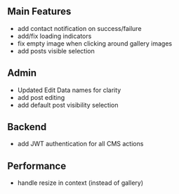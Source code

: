 ## Main Features
- add contact notification on success/failure
- add/fix loading indicators
- fix empty image when clicking around gallery images
- add posts visible selection

## Admin
- Updated Edit Data names for clarity
- add post editing
- add default post visibility selection

## Backend
- add JWT authentication for all CMS actions

## Performance
- handle resize in context (instead of gallery)